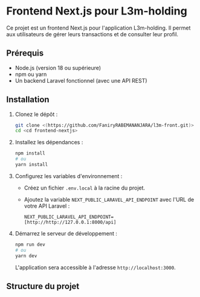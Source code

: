 # Frontend Next.js pour L3m-holding

Ce projet est un frontend Next.js pour l'application L3m-holding. Il permet aux utilisateurs de gérer leurs transactions et de consulter leur profil.

## Prérequis

* Node.js (version 18 ou supérieure)
* npm ou yarn
* Un backend Laravel fonctionnel (avec une API REST)

## Installation

1.  Clonez le dépôt :

    ```bash
    git clone <(https://github.com/FaniryRABEMANANJARA/l3m-front.git)>
    cd <cd frontend-nextjs>
    ```

2.  Installez les dépendances :

    ```bash
    npm install
    # ou
    yarn install
    ```

3.  Configurez les variables d'environnement :

    * Créez un fichier `.env.local` à la racine du projet.
    * Ajoutez la variable `NEXT_PUBLIC_LARAVEL_API_ENDPOINT` avec l'URL de votre API Laravel :

        ```
        NEXT_PUBLIC_LARAVEL_API_ENDPOINT=[http://http://127.0.0.1:8000/api]
        ```

4.  Démarrez le serveur de développement :

    ```bash
    npm run dev
    # ou
    yarn dev
    ```

    L'application sera accessible à l'adresse `http://localhost:3000`.

## Structure du projet